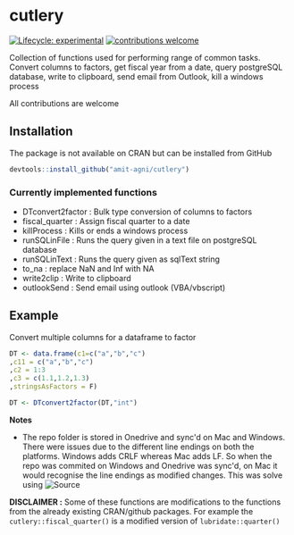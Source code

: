 # cutlery

<!-- badges: start -->

[![Lifecycle: experimental](https://img.shields.io/badge/lifecycle-experimental-orange.svg)](https://www.tidyverse.org/lifecycle/#experimental)
[![contributions welcome](https://img.shields.io/badge/contributions-welcome-brightgreen.svg?style=flat)](https://github.com/dwyl/esta/issues)

<!-- badges: end -->

Collection of functions used for performing range of common tasks. Convert columns to factors, get fiscal year from a date, query postgreSQL database, write to clipboard, send email from Outlook, kill a windows process

All contributions are welcome

## Installation

The package is not available on CRAN but can be installed from GitHub 

``` r
devtools::install_github("amit-agni/cutlery")
```

### Currently implemented functions

* DTconvert2factor	: Bulk type conversion of columns to factors
* fiscal_quarter	  : Assign fiscal quarter to a date
* killProcess	      : Kills or ends a windows process
* runSQLinFile	    : Runs the query given in a text file on postgreSQL database
* runSQLinText	    : Runs the query given as sqlText string
* to_na	            : replace NaN and Inf with NA
* write2clip	      : Write to clipboard
* outlookSend       : Send email using outlook (VBA/vbscript)


## Example

Convert multiple columns for a dataframe to factor

``` r
DT <- data.frame(c1=c("a","b","c")
,c11 = c("a","b","c")
,c2 = 1:3
,c3 = c(1.1,1.2,1.3)
,stringsAsFactors = F)

DT <- DTconvert2factor(DT,"int")

```
**Notes**
* The repo folder is stored in Onedrive and sync'd on Mac and Windows. There were issues due to the different line endings on both the platforms. Windows adds CRLF whereas Mac adds LF. So when the repo was commited on Windows and Onedrive was sync'd, on Mac it would recognise the line endings as modified changes. This was solve using ![Source](https://help.github.com/en/github/using-git/configuring-git-to-handle-line-endings#refreshing-a-repository-after-changing-line-endings)

**DISCLAIMER :** Some of these functions are modifications to the functions from the already existing CRAN/github packages. For example the `cutlery::fiscal_quarter()` is a modified version of `lubridate::quarter()`   
